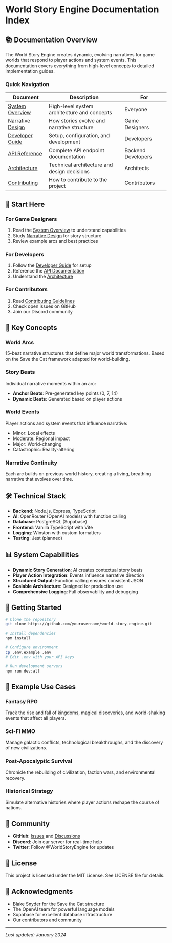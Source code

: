 # World Story Engine Documentation Index

## 📚 Documentation Overview

The World Story Engine creates dynamic, evolving narratives for game worlds that respond to player actions and system events. This documentation covers everything from high-level concepts to detailed implementation guides.

### Quick Navigation

| Document | Description | For |
|----------|-------------|-----|
| [System Overview](./system-overview.md) | High-level system architecture and concepts | Everyone |
| [Narrative Design](./narrative-design.md) | How stories evolve and narrative structure | Game Designers |
| [Developer Guide](./developer-guide.md) | Setup, configuration, and development | Developers |
| [API Reference](./api-reference.md) | Complete API endpoint documentation | Backend Developers |
| [Architecture](./architecture.md) | Technical architecture and design decisions | Architects |
| [Contributing](./contributing.md) | How to contribute to the project | Contributors |

## 🎯 Start Here

### For Game Designers
1. Read the [System Overview](./system-overview.md) to understand capabilities
2. Study [Narrative Design](./narrative-design.md) for story structure
3. Review example arcs and best practices

### For Developers
1. Follow the [Developer Guide](./developer-guide.md) for setup
2. Reference the [API Documentation](./api-reference.md)
3. Understand the [Architecture](./architecture.md)

### For Contributors
1. Read [Contributing Guidelines](./contributing.md)
2. Check open issues on GitHub
3. Join our Discord community

## 🔑 Key Concepts

### World Arcs
15-beat narrative structures that define major world transformations. Based on the Save the Cat framework adapted for world-building.

### Story Beats
Individual narrative moments within an arc:
- **Anchor Beats**: Pre-generated key points (0, 7, 14)
- **Dynamic Beats**: Generated based on player actions

### World Events
Player actions and system events that influence narrative:
- Minor: Local effects
- Moderate: Regional impact
- Major: World-changing
- Catastrophic: Reality-altering

### Narrative Continuity
Each arc builds on previous world history, creating a living, breathing narrative that evolves over time.

## 🛠 Technical Stack

- **Backend**: Node.js, Express, TypeScript
- **AI**: OpenRouter (OpenAI models) with function calling
- **Database**: PostgreSQL (Supabase)
- **Frontend**: Vanilla TypeScript with Vite
- **Logging**: Winston with custom formatters
- **Testing**: Jest (planned)

## 📊 System Capabilities

- **Dynamic Story Generation**: AI creates contextual story beats
- **Player Action Integration**: Events influence narrative direction
- **Structured Output**: Function calling ensures consistent JSON
- **Scalable Architecture**: Designed for production use
- **Comprehensive Logging**: Full observability and debugging

## 🚀 Getting Started

```bash
# Clone the repository
git clone https://github.com/yourusername/world-story-engine.git

# Install dependencies
npm install

# Configure environment
cp .env.example .env
# Edit .env with your API keys

# Run development servers
npm run dev:all
```

## 📝 Example Use Cases

### Fantasy RPG
Track the rise and fall of kingdoms, magical discoveries, and world-shaking events that affect all players.

### Sci-Fi MMO
Manage galactic conflicts, technological breakthroughs, and the discovery of new civilizations.

### Post-Apocalyptic Survival
Chronicle the rebuilding of civilization, faction wars, and environmental recovery.

### Historical Strategy
Simulate alternative histories where player actions reshape the course of nations.

## 🤝 Community

- **GitHub**: [Issues](https://github.com/yourusername/world-story-engine/issues) and [Discussions](https://github.com/yourusername/world-story-engine/discussions)
- **Discord**: Join our server for real-time help
- **Twitter**: Follow @WorldStoryEngine for updates

## 📄 License

This project is licensed under the MIT License. See LICENSE file for details.

## 🙏 Acknowledgments

- Blake Snyder for the Save the Cat structure
- The OpenAI team for powerful language models
- Supabase for excellent database infrastructure
- Our contributors and community

---

*Last updated: January 2024*